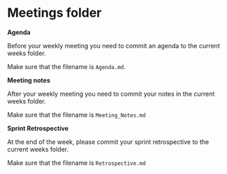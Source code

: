 
# Meetings folder

**Agenda**

Before your weekly meeting you need to commit an agenda to the current weeks folder.

Make sure that the filename is `Agenda.md`.

**Meeting notes**

After your weekly meeting you need to commit your notes in the current weeks folder. 

Make sure that the filename is `Meeting_Notes.md`

**Sprint Retrospective**

At the end of the week, please commit your sprint retrospective to the current weeks folder. 

Make sure that the filename is `Retrospective.md`
